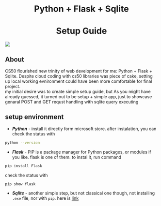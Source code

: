 <h1 align="center">Python + Flask + Sqlite</h1> 
<h1 align="center">Setup Guide</h1> 

![](../Desktop/logos.png)



## About

CS50 flourished new trinity of web development for me: Python + Flask + Sqlite. Despite cloud coding with cs50 libraries was piece of cake, setting up local working evnironment could have been more comfortable for final project.  
my initial desire was to create simple setup guide, but As you might have already guessed, it turned out to be setup + simple app, just to showcase genaral POST and GET requst handling with sqlite query executing


## setup environment
- **_Python_** - install it directly form microsoft store. after instalation, you can check the status with

```sh
python --version
``` 

- **_Flask_** - PIP is a package manager for Python packages, or modules if you like. flask is one of them. to instal it, run command

```sh
pip install Flask
``` 

check the status with

```sh
pip show flask
``` 

- **_Sqlite_** - another simple step, but not classical one though, not installing `.exe` file, nor with `pip`. here is [link](https://www.youtube.com/results?search_query=sqlite+installation+windows+10)
<!-- |||||||||||||| Heading |||||||||||||    -->
<!-- # About The Project -->
<!--<h1 align="center"> About The Project </h1> -->

<!-- |||||||||||||| Emphesize --|||||||||||||| -->
<!-- **bold** / **bold** / <strong>bold</strong> -->
<!-- _italic_ / _italic_ / <i>italic</i> -->
<!-- **_italic + Bold_** -->

<!----------------------------------- HR-------------------------------->

<!-- *** / <hr> / --- -->

<!----------------------------------- List-------------------------------->
<!-- - item -->
<!-- - item -->

<!-- 1. item 1 -->
<!-- 2. item 2 -->

<!----------------------------------- Link -------------------------------->
<!-- [hi](link) -->
<!-- <https://www.markdownguide.org> -->
<!-- <fake@example.com> -->

<!----------------------- image and badge-------------------------------->
<!-- <p align="center"><img src=""></p> -->
<!-- ![txt](src "title") -->
<!-- [![txt](src "title")](link) -->
<!-- ![txt](https://img.shields.io/badge/Nvidia-RTX%204090-D212E1?style=for-the-badge&logo=nvidia&logoColor=white&labelColor=76B900 "image") -->
<!-- ![html](https://img.shields.io/badge/-HTML-6abecd "image") -->

<!----------------------- Blockquote -------------------------------->
<!-- > blockquote -->

<!----------------------- code -------------------------------->
<!-- > `code` -->

<!----------------------- Terminal -------------------------------->
<!-- ```sh
const hello= "hello";
``` -->

<!----------------------- Table-------------------------------->
<!-- | name | surname | age |
| :--- | :-----: | --: |
| 4    |    5    |   6 | -->
<!----------------------- Back To Top -------------------------------->
<!-- <a name="readme-top"></a>
<p align="right">(<a href="#readme-top">back to top</a>)</p> -->



<!----------------------- Links -------------------------------->
<!-- https://readme-typing-svg.demolab.com/demo/ -->
<!-- https://www.markdownguide.org/basic-syntax/#reference-style-links -->
<!-- https://github.com/ikatyang/emoji-cheat-sheet/blob/master/README.md -->
<!-- https://github.com/tandpfun/skill-icons?ref=reactjsexample.com -->
<!-- https://shields.io/ -->
<!-- https://readme-typing-svg.demolab.com/demo/ -->
<!-- https://reheader.glitch.me/home -->
<!-- https://github-profile-summary-cards.vercel.app/demo.html -->
<!-- https://www.terminalgif.com/ -->
<!-- https://home.aveek.io/GitHub-Profile-Badges/ -->
<!-- https://github.com/MikeCodesDotNET/ColoredBadges -->

<!----------------------- Preview -------------------------------->
<!-- https://markdownlivepreview.com/ -->
